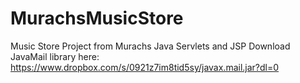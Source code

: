 # MurachsMusicStore
Music Store Project from Murachs Java Servlets and JSP
Download JavaMail library here:
https://www.dropbox.com/s/0921z7im8tid5sy/javax.mail.jar?dl=0
